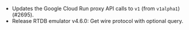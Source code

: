 - Updates the Google Cloud Run proxy API calls to `v1` (from `v1alpha1`) (#2695).
- Release RTDB emulator v4.6.0: Get wire protocol with optional query.
